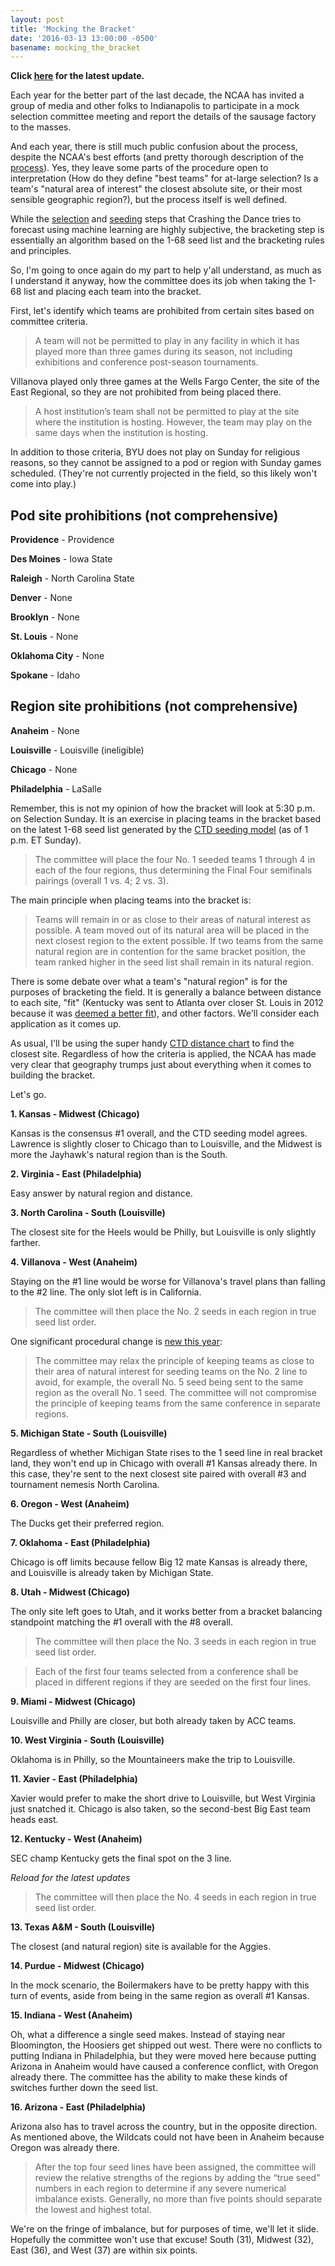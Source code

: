 ```yaml
---
layout: post
title: 'Mocking the Bracket'
date: '2016-03-13 13:00:00 -0500'
basename: mocking_the_bracket
---
```

**Click [here](#latest) for the latest update.**

Each year for the better part of the last decade, the NCAA has invited a group of media
and other folks to Indianapolis to participate in a mock selection committee
meeting and report the details of the sausage factory to the masses.

And each year, there is still much public confusion about the process,
despite the NCAA's best efforts (and pretty thorough description of the
[process](http://i.turner.ncaa.com/dr/ncaa/ncaa7/release/sites/default/files/images/2015/02/16/2014-15_principles_and_procedures.pdf)).
Yes, they leave some parts of the procedure open to interpretation
(How do they define "best teams" for at-large selection? Is a team's "natural
area of interest" the closest absolute site, or their most sensible geographic
region?), but the process itself is well defined.

While the [selection](http://crashingthedance.com/selection) and
[seeding](http://crashingthedance.com/seeding) steps that Crashing the Dance
tries to forecast using machine learning are highly subjective, the bracketing
step is essentially an algorithm based on the 1-68 seed list and the bracketing
rules and principles.

So, I'm going to once again do my part to help y'all understand, as much as I
understand it anyway, how the committee does its job when taking the 1-68 list
and placing each team into the bracket.

First, let's identify which teams are prohibited from certain sites based on
committee criteria.

> A team will not be permitted to play in any facility in which it has played
> more than three games during its season, not including exhibitions and
> conference post-season tournaments.

Villanova played only three games at the Wells Fargo Center, the site of the
East Regional, so they are not prohibited from being placed there.

> A host institution’s team shall not be permitted to play at the site where the
> institution is hosting. However, the team may play on the same days when the
> institution is hosting.

In addition to those criteria, BYU does not play on Sunday for religious
reasons, so they cannot be assigned to a pod or region with Sunday games
scheduled. (They're not currently projected in the field, so this likely won't
come into play.)

<a name='pod-prohibitions'></a>

Pod site prohibitions (not comprehensive)
-----------------------------------------
**Providence** - Providence

**Des Moines** - Iowa State

**Raleigh** - North Carolina State

**Denver** - None

**Brooklyn** - None

**St. Louis** - None

**Oklahoma City** - None

**Spokane** - Idaho

<a name='region-prohibitions'></a>

Region site prohibitions (not comprehensive)
-----------------------------------------
**Anaheim** - None

**Louisville** - Louisville (ineligible)

**Chicago** - None

**Philadelphia** - LaSalle

Remember, this is not my opinion of how the bracket will look at 5:30 p.m. on
Selection Sunday. It is an exercise in placing teams in the bracket based on the
latest 1-68 seed list generated by the [CTD seeding model](https://crashingthedance.com/seeding)
(as of 1 p.m. ET Sunday).

> The committee will place the four No. 1 seeded teams 1 through 4 in each of
> the four regions, thus determining the Final Four semifinals pairings (overall
> 1 vs. 4; 2 vs. 3).

The main principle when placing teams into the bracket is:

> Teams will remain in or as close to their areas of natural interest as
> possible. A team moved out of its natural area will be placed in the next
> closest region to the extent possible. If two teams from the same natural
> region are in contention for the same bracket position, the team ranked higher
> in the seed list shall remain in its natural region.

There is some debate over what a team's "natural region" is for the purposes of
bracketing the field. It is generally a balance between distance to each site,
"fit" (Kentucky was sent to Atlanta over closer St. Louis in 2012 because it was
[deemed a better fit](http://espn.go.com/mens-college-basketball/tournament/2012/story/_/id/7674260/men-ncaa-tournament-2012-selection-committee-did-best-keep-teams-home)), and other factors. We'll consider each application as it comes up.

As usual, I'll be using the super handy
[CTD distance chart](http://crashingthedance.com/distance) to find the closest site.
Regardless of how the criteria is applied, the NCAA has made very clear that
geography trumps just about everything when it comes to building the bracket.

Let's go.

**1. Kansas - Midwest (Chicago)**

Kansas is the consensus #1 overall, and the CTD seeding model agrees. Lawrence
is slightly closer to Chicago than to Louisville, and the Midwest is more the
Jayhawk's natural region than is the South.

**2. Virginia - East (Philadelphia)**

Easy answer by natural region and distance.

**3. North Carolina - South (Louisville)**

The closest site for the Heels would be Philly, but Louisville is only slightly
farther.

**4. Villanova - West (Anaheim)**

Staying on the #1 line would be worse for Villanova's travel plans than falling
to the #2 line. The only slot left is in California.

> The committee will then place the No. 2 seeds in each region in true seed
list order.

One significant procedural change is [new this
year](http://www.ncaa.com/news/basketball-men/article/2015-07-20/ncaa-adjusts-process-selecting-first-four-participants):

> The committee may relax the principle of keeping teams as close to
their area of natural interest for seeding teams on the No. 2 line to avoid,
for example, the overall No. 5 seed being sent to the same region as the
overall No. 1 seed. The committee will not compromise the principle of
keeping teams from the same conference in separate regions.

**5. Michigan State - South (Louisville)**

Regardless of whether Michigan State rises to the 1 seed line in real bracket
land, they won't end up in Chicago with overall #1 Kansas already there. In this
case, they're sent to the next closest site paired with overall #3 and
tournament nemesis North Carolina.

**6. Oregon - West (Anaheim)**

The Ducks get their preferred region.

**7. Oklahoma - East (Philadelphia)**

Chicago is off limits because fellow Big 12 mate Kansas is already there, and
Louisville is already taken by Michigan State.

**8. Utah - Midwest (Chicago)**

The only site left goes to Utah, and it works better from a bracket balancing
standpoint matching the #1 overall with the #8 overall.

> The committee will then place the No. 3 seeds in each region in true seed list order.

> Each of the first four teams selected from a conference shall be placed in
> different regions if they are seeded on the first four lines.

**9. Miami - Midwest (Chicago)**

Louisville and Philly are closer, but both already taken by ACC teams.

**10. West Virginia - South (Louisville)**

Oklahoma is in Philly, so the Mountaineers make the trip to Louisville.

**11. Xavier - East (Philadelphia)**

Xavier would prefer to make the short drive to Louisville, but West Virginia
just snatched it. Chicago is also taken, so the second-best Big East team heads
east.

**12. Kentucky - West (Anaheim)**

SEC champ Kentucky gets the final spot on the 3 line.

<a name='latest'></a>
*Reload for the latest updates*

> The committee will then place the No. 4 seeds in each region in true seed list order.

**13. Texas A&M - South (Louisville)**

The closest (and natural region) site is available for the Aggies.

**14. Purdue - Midwest (Chicago)**

In the mock scenario, the Boilermakers have to be pretty happy with this turn of
events, aside from being in the same region as overall #1 Kansas.

**15. Indiana - West (Anaheim)**

Oh, what a difference a single seed makes. Instead of staying near Bloomington,
the Hoosiers get shipped out west. There were no conflicts to putting Indiana in
Philadelphia, but they were moved here because putting Arizona in Anaheim would
have caused a conference conflict, with Oregon already there. The committee has
the ability to make these kinds of switches further down the seed list.

**16. Arizona - East (Philadelphia)**

Arizona also has to travel across the country, but in the opposite direction.
As mentioned above, the Wildcats could not have been in Anaheim because Oregon
was already there.

> After the top four seed lines have been
> assigned, the committee will review the
> relative strengths of the regions by adding the
> “true seed” numbers in each region to
> determine if any severe numerical
> imbalance exists. Generally, no more than
> five points should separate the lowest and
> highest total.

We're on the fringe of imbalance, but for purposes of time, we'll let it slide.
Hopefully the committee won't use that excuse! South (31), Midwest (32),
East (36), and West (37) are within six points.

